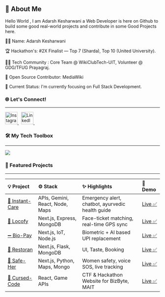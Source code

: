 
## 🚀 About Me
Hello World , I am Adarsh Kesharwani a Web Developer is here on Github to build some good real-world projects and contribute in some Good Projects here.

👨‍💻 Name: Adarsh Kesharwani 

🏆 Hackathon's: #2X Finalist — Top 7 (Sharda), Top 10 (United
University).

🧑‍💼 Tech Community : Core Team @ WikiClubTech-UIT, Volunteer @ 
GDG/TFUG Prayagraj.

🌱 Open Source Contributor: MediaWiki

📖 Current Status: I'm currently focusing on Full Stack Development.


### 🌐 Let's Connect!

---

<p align="left">
  <a href="https://www.instagram.com/just_adarshhh/?hl=en" target="_blank">
    <img src="#" alt="Instagram" width="40" height="40"/>
  </a>
  &nbsp;
  <a href="https://www.linkedin.com/in/adarsh-kesharwani-bba666315/" target="_blank">
    <img src="#" alt="LinkedIn" width="40" height="40"/>
  </a>
  &nbsp;
</p>

### 🛠️ My Tech Toolbox

---

<p align="left">
  <img src="https://skillicons.dev/icons?i=html,css,js,react,nodejs,expressjs,firebase" />
</p>

### 🚀 Featured Projects

---

| 💡 Project | ⚙️ Stack | ✨ Highlights | 🔗 Demo |
| :--- | :--- | :--- | :--- |
| <a href="https://github.com/adarsh-kesharwani/project-link" target="_blank" > 🔵 Instant-Care </a> | APIs, Gemini, React, Node, Maps | Emergency alert, chatbot, ayurvedic health guide | <a href="https://your-live-demo-link.com" target="_blank"> Live ✅ </a> |
| <a href="https://github.com/adarsh-kesharwani/project-link" target="_blank" > 🔵 Locofy </a> | Next.js, Express, MongoDB | Face-ticket matching, real-time GPS sync | <a href="https://your-live-demo-link.com" target="_blank"> Live ✅ </a> |
| <a href="https://github.com/adarsh-kesharwani/project-link" target="_blank" > ➖ Bio-Pay </a> | Next.js, IoT, Node.js | Biometric + AI based UPI replacement | <a href="https://your-live-demo-link.com" target="_blank"> Live ✅ </a> |
| <a href="https://github.com/adarsh-kesharwani/project-link" target="_blank" > 🔵 Restoran </a> | Next.js, Flask, MongoDB | UI, Taste, Booking | <a href="https://your-live-demo-link.com" target="_blank"> Live ✅ </a> |
| <a href="https://github.com/adarsh-kesharwani/project-link" target="_blank" > 🔵 Safe-Her </a> | Next.js, Python, Maps, Mongo | Women safety, voice SOS, live tracking | <a href="https://your-live-demo-link.com" target="_blank"> Live ✅ </a> |
| <a href="https://github.com/adarsh-kesharwani/project-link" target="_blank" > 🌸 Cursed-Code </a> | React, Game APIs | CTF & Hackathon Website for BizByte, MAIT | <a href="https://your-live-demo-link.com" target="_blank"> Live ✅ </a> |


<br>
